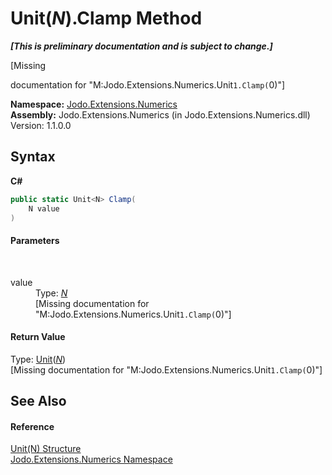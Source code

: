 # Unit(*N*).Clamp Method 
 _**\[This is preliminary documentation and is subject to change.\]**_

\[Missing <summary> documentation for "M:Jodo.Extensions.Numerics.Unit`1.Clamp(`0)"\]

**Namespace:**&nbsp;<a href="N_Jodo_Extensions_Numerics">Jodo.Extensions.Numerics</a><br />**Assembly:**&nbsp;Jodo.Extensions.Numerics (in Jodo.Extensions.Numerics.dll) Version: 1.1.0.0

## Syntax

**C#**<br />
``` C#
public static Unit<N> Clamp(
	N value
)
```


#### Parameters
&nbsp;<dl><dt>value</dt><dd>Type: <a href="T_Jodo_Extensions_Numerics_Unit_1">*N*</a><br />\[Missing <param name="value"/> documentation for "M:Jodo.Extensions.Numerics.Unit`1.Clamp(`0)"\]</dd></dl>

#### Return Value
Type: <a href="T_Jodo_Extensions_Numerics_Unit_1">Unit</a>(<a href="T_Jodo_Extensions_Numerics_Unit_1">*N*</a>)<br />\[Missing <returns> documentation for "M:Jodo.Extensions.Numerics.Unit`1.Clamp(`0)"\]

## See Also


#### Reference
<a href="T_Jodo_Extensions_Numerics_Unit_1">Unit(N) Structure</a><br /><a href="N_Jodo_Extensions_Numerics">Jodo.Extensions.Numerics Namespace</a><br />